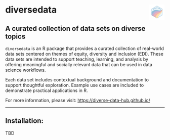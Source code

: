 # diversedata <img src="man/figures/logo.png" align="right" width="49"/>

## A curated collection of data sets on diverse topics

`diversedata` is an R package that provides a curated collection of real-world data sets centered on themes of equity, diversity and inclusion (EDI). These data sets are intended to support teaching, learning, and analysis by offering meaningful and socially relevant data that can be used in data science workflows.

Each data set includes contextual background and documentation to support thoughtful exploration. Example use cases are included to demonstrate practical applications in R.

For more information, please visit: <https://diverse-data-hub.github.io/>

------------------------------------------------------------------------

## Installation:

TBD
